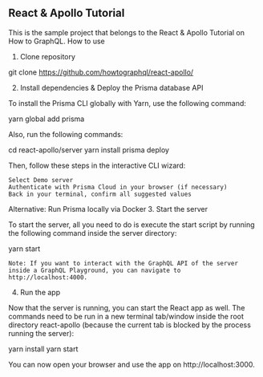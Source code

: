 ## React & Apollo Tutorial

This is the sample project that belongs to the React & Apollo Tutorial on How to GraphQL.
How to use
1. Clone repository

git clone https://github.com/howtographql/react-apollo/

2. Install dependencies & Deploy the Prisma database API

To install the Prisma CLI globally with Yarn, use the following command:

yarn global add prisma

Also, run the following commands:

cd react-apollo/server
yarn install
prisma deploy

Then, follow these steps in the interactive CLI wizard:

    Select Demo server
    Authenticate with Prisma Cloud in your browser (if necessary)
    Back in your terminal, confirm all suggested values

Alternative: Run Prisma locally via Docker
3. Start the server

To start the server, all you need to do is execute the start script by running the following command inside the server directory:

yarn start

    Note: If you want to interact with the GraphQL API of the server inside a GraphQL Playground, you can navigate to http://localhost:4000.

4. Run the app

Now that the server is running, you can start the React app as well. The commands need to be run in a new terminal tab/window inside the root directory react-apollo (because the current tab is blocked by the process running the server):

yarn install
yarn start

You can now open your browser and use the app on http://localhost:3000.
